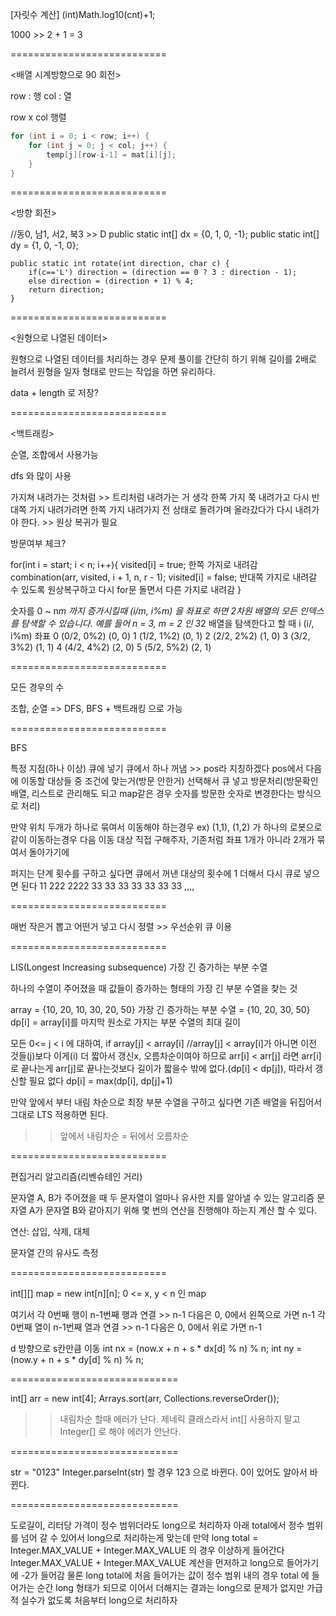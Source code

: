 [자릿수 계산]
(int)Math.log10(cnt)+1;

1000 >> 2 + 1 = 3

===========================

<배열 시계방향으로 90 회전>

row : 행
col : 열

row x col 행렬
```java
for (int i = 0; i < row; i++) {
    for (int j = 0; j < col; j++) {
        temp[j][row-i-1] = mat[i][j];
    }
}
```

===========================

<방향 회전>

//동0, 남1, 서2, 북3    >> D
public static int[] dx = {0, 1, 0, -1};
public static int[] dy = {1, 0, -1, 0};

    public static int rotate(int direction, char c) {
        if(c=='L') direction = (direction == 0 ? 3 : direction - 1);
        else direction = (direction + 1) % 4;
        return direction;
    } 

===========================

<원형으로 나열된 데이터>

원형으로 나열된 데이터를 처리하는 경우 문제 풀이를 간단히 하기 위해 길이를 2배로 늘려서
원형을 일자 형태로 만드는 작업을 하면 유리하다.

data + length 로 저장?

===========================

<백트래킹>

순열, 조합에서 사용가능

dfs 와 많이 사용

가지쳐 내려가는 것처럼 >> 트리처럼 내려가는 거 생각
한쪽 가지 쭉 내려가고 다시 반대쪽 가지 내려가려면
한쪽 가지 내려가지 전 상태로 돌려가며 올라갔다가 다시 내려가야 한다. >> 원상 복귀가 필요

방문여부 체크?

for(int i = start; i < n; i++){
visited[i] = true;	한쪽 가지로 내려감
combination(arr, visited, i + 1, n, r - 1);
visited[i] = false;	반대쪽 가지로 내려갈 수 있도록 원상복구하고 다시 for문 돌면서 다른 가지로 내려감
}



숫자를 0 ~ n*m 까지 증가시킬때 (i/m, i%m) 을 좌표로 하면 2차원 배열의 모든 인덱스를 탐색할 수 있습니다.
예를 들어 n = 3, m = 2 인 3*2 배열을 탐색한다고 할 때
i	(i/, i%m)	좌표
0	(0/2, 0%2)	(0, 0)
1	(1/2, 1%2)	(0, 1)
2	(2/2, 2%2)	(1, 0)
3	(3/2, 3%2)	(1, 1)
4	(4/2, 4%2)	(2, 0)
5	(5/2, 5%2)	(2, 1)

===========================

모든 경우의 수

조합, 순열 => DFS, BFS + 백트래킹 으로 가능

===========================

BFS

특정 지점(하나 이상) 큐에 넣기
큐에서 하나 꺼냄 >> pos라 지칭하겠다
pos에서 다음에 이동할 대상들 중 조건에 맞는거(방문 안한거) 선택해서 큐 넣고 방문처리(방문확인 배열, 리스트로 관리해도 되고 map같은 경우 숫자를 방문한 숫자로 변경한다는 방식으로 처리)

만약 위치 두개가 하나로 묶여서 이동해야 하는경우
ex) (1,1), (1,2) 가 하나의 로봇으로 같이 이동하는경우 다음 이동 대상 직접 구해주자, 기존처럼 좌표 1개가 아니라 2개가 묶여서 돌아가기에

퍼지는 단계 횟수를 구하고 싶다면 큐에서 꺼낸 대상의 횟수에 1 더해서 다시 큐로 넣으면 된다
11 222 2222 33 33 33 33 33 33 33 ,,,,


===========================

매번 작은거 뽑고 어떤거 넣고 다시 정렬 >> 우선순위 큐 이용

===========================

LIS(Longest Increasing subsequence)
가장 긴 증가하는 부분 수열

하나의 수열이 주어졌을 때 값들이 증가하는 형태의 가장 긴 부분 수열을 찾는 것

array = {10, 20, 10, 30, 20, 50}
가장 긴 증가하는 부분 수열 = {10, 20, 30, 50}
dp[i] = array[i]를 마지막 원소로 가지는 부분 수열의 최대 길이

모든 0<= j < i 에 대하여,
if array[j] < array[i]	//array[j] < array[i]가 아니면 이전 것들(j)보다 이게(i) 더 짧아서 갱신x, 오름차순이여야 하므로 arr[i] < arr[j] 라면 arr[i]로 끝나는게 arr[j]로 끝나는것보다 길이가 짧을수 밖에 없다.(dp[i] < dp[j]), 따라서 갱신할 필요 없다
dp[i] = max(dp[i], dp[j]+1)

만약 앞에서 부터 내림 차순으로 최장 부분 수열을 구하고 싶다면
기존 배열을 뒤집어서 그대로 LTS 적용하면 된다.
>> 앞에서 내림차순 = 뒤에서 오름차순

===========================

편집거리 알고리즘(리벤슈테인 거리)

문자열 A, B가 주어졌을 때 두 문자열이 얼마나 유사한 지를 알아낼 수 있는 알고리즘
문자열 A가 문자열 B와 같아지기 위해 몇 번의 연산을 진행해야 하는지 계산 할 수 있다.

연산: 삽입, 삭제, 대체

문자열 간의 유사도 측정






===========================

int[][] map = new int[n][n];
0 <= x, y < n 인 map

여기서
각 0번째 행이 n-1번째 행과 연결 >> n-1 다음은 0, 0에서 왼쪽으로 가면 n-1
각 0번째 열이 n-1번째 열과 연결 >> n-1 다음은 0, 0에서 위로 가면 n-1

d 방향으로 s칸만큼 이동
int nx = (now.x + n + s * dx[d] % n) % n;
int ny = (now.y + n + s * dy[d] % n) % n;


=============================

int[] arr = new int[4];
Arrays.sort(arr, Collections.reverseOrder());
>> 내림차순 할때 에러가 난다. 제네릭 클래스라서 int[] 사용하지 말고 Integer[] 로 해야 에러가 안난다.

=============================

str = "0123"
Integer.parseInt(str) 할 경우 123 으로 바뀐다.
0이 있어도 알아서 바뀐다.



=============================

도로길이, 리터당 가격이 정수 범위더라도 long으로 처리하자
아래 total에서 정수 범위를 넘어 갈 수 있어서 long으로 처리하는게 맞는데
만약 long total = Integer.MAX_VALUE + Integer.MAX_VALUE 의 경우 이상하게 들어간다
Integer.MAX_VALUE + Integer.MAX_VALUE 계산을 먼저하고 long으로 들어가기에 -2가 들어감
물론 long total에 처음 들어가는 값이 정수 범위 내의 경우 total 에 들어가는 순간 long 형태가 되므로
이어서 더해지는 결과는 long으로 문제가 없지만 가급적 실수가 없도록 처음부터 long으로 처리하자










